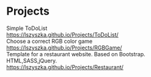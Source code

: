 # Projects
Simple ToDoList </br>
https://lszyszka.github.io/Projects/ToDoList/</br>
Choose a correct RGB color game</br>
https://lszyszka.github.io/Projects/RGBGame/ <br>
Template for a restaurant website. Based on Bootstrap. <br>
HTML,SASS,jQuery.<br>
https://lszyszka.github.io/Projects/Restaurant/
